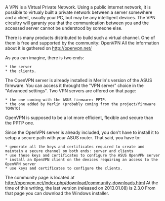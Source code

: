 A VPN is a Virtual Private Network. Using a public internet network, it is possible to virtualy built a private network between a server somewhere and a client, usually your PC, but may be any intelligent devices. The VPN circuitry will garanty you that the communication between you and the accessed server cannot be understood by someone else.

There is many products distributed to build such a virtual channel. One of them is free and supported by the community: OpenVPN
All the information about it is gathered on http://openvpn.net/

As you can imagine, there is two ends: 

	* the server 
	* the clients.

The OpenVPN server is already installed in Merlin's version of the ASUS firmware. You can access it throught the "VPN server" choice in the "Advanced settings". Two VPN servers are offered on that page:

	* the one coming with the ASUS firmware: PPTP. 
	* the one added by Merlin (probably coming from the project/firmware TOMATO)

OpenVPN is supposed to be a lot more efficient, flexible and secure than the PPTP one.

Since the OpenVPN server is already included, you don't have to install it to setup a secure path with your ASUS router. That said, you have to:

	* generate all the keys and certificates required to create and maintain a secure channel on both ends: server and clients
	* use these keys and certificates to configure the ASUS OpenVPN server
	* install an OpenVPN client on the devices requiring an access to the OpenVPN server
	* use keys and certificates to configure the clients.

The community page is located at http://openvpn.net/index.php/download/community-downloads.html
At the time of this writing, the last version (released on 2013.01.08) is 2.3.0
From that page you can download the Windows installer. 
